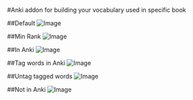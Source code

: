 #Anki addon for building your vocabulary used in specific book

##Default
![Image](../master/docImages/default.png?raw=true)

##Min Rank
![Image](../master/docImages/minRank.png?raw=true)

##In Anki
![Image](../master/docImages/inAnki.png?raw=true)

##Tag words in Anki
![Image](../master/docImages/tagWith.png?raw=true)

##Untag tagged words
![Image](../master/docImages/unTag.png?raw=true)

##Not in Anki
![Image](../master/docImages/notInAnki.png?raw=true)


